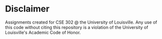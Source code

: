 # Disclaimer
Assignments created for CSE 302 @ the University of Louisville. Any use of this code without citing this repository is a violation of the University of Louisville's Academic Code of Honor.
